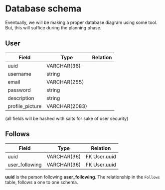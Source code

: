 # Database schema
Eventually, we will be making a proper database diagram using some tool. But, this will suffice during the planning phase. 

## User 

| Field| Type | Relation
|----|---------- |-
| uuid | VARCHAR(36)
| username | string 
| email | VARCHAR(255)
| password | string 
| description | string 
| profile_picture | VARCHAR(2083)

(all fields will be hashed with salts for sake of user security)

## Follows

| Field | Type | Relation
| -|-|-
| uuid | VARCHAR(36) | FK User.uuid
| user_following | VARCHAR(36) | FK User.uuid

**uuid** is the person following **user_following**.
The relationship in the `Follows` table, follows a one to one schema. 

